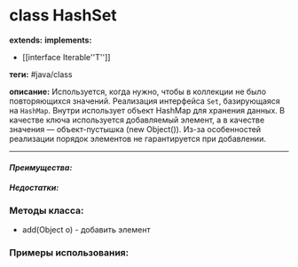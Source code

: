 # class HashSet
**extends:** 
**implements:** 
- [[interface Iterable''T'']]

**теги:** #java/class 

**описание:** Используется, когда нужно, чтобы в коллекции не было повторяющихся значений. Реализация интерфейса `Set`, базирующаяся на `HashMap`. Внутри использует объект HashMap для хранения данных. В качестве ключа используется добавляемый элемент, а в качестве значения — объект-пустышка (new Object()). Из-за особенностей реализации порядок элементов не гарантируется при добавлении.

---
#### *Преимущества:*

#### *Недостатки:*

### Методы класса:
- add(Object o) - добавить элемент

### Примеры использования:
